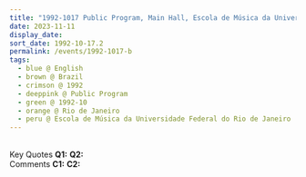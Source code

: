 ```yaml
---
title: "1992-1017 Public Program, Main Hall, Escola de Música da Universidade Federal do Rio de Janeiro, Prédio Principal e Prédio de Aulas I, Rua do Passeio, 98 - Centro, Rio de Janeiro, Brazil"
date: 2023-11-11
display_date: 
sort_date: 1992-10-17.2
permalink: /events/1992-1017-b
tags:
  - blue @ English
  - brown @ Brazil
  - crimson @ 1992
  - deeppink @ Public Program
  - green @ 1992-10
  - orange @ Rio de Janeiro
  - peru @ Escola de Música da Universidade Federal do Rio de Janeiro
---
```


<br>

<wave-list>
  <list-title color="DarkSeaGreen" width="55">Key Quotes</list-title>
  <list-item color="BlanchedAlmond" width="280"><b>Q1:</b> <i></i></list-item>
  <list-item color="Lavender" width="280"><b>Q2:</b> <i></i></list-item>
</wave-list>

<br>

<wave-list>
  <list-title color="DarkSeaGreen" width="55">Comments</list-title>
  <list-item color="BlanchedAlmond" width="280"><b>C1:</b> <i></i></list-item>
  <list-item color="Lavender" width="280"><b>C2:</b> <i></i></list-item>
</wave-list>